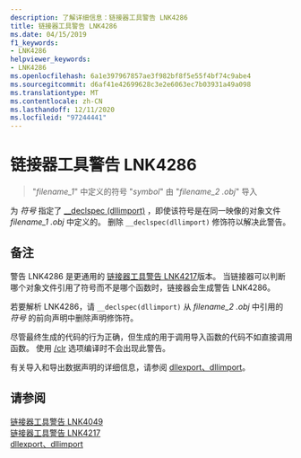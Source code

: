 ```yaml
---
description: 了解详细信息：链接器工具警告 LNK4286
title: 链接器工具警告 LNK4286
ms.date: 04/15/2019
f1_keywords:
- LNK4286
helpviewer_keywords:
- LNK4286
ms.openlocfilehash: 6a1e397967857ae3f982bf8f5e55f4bf74c9abe4
ms.sourcegitcommit: d6af41e42699628c3e2e6063ec7b03931a49a098
ms.translationtype: MT
ms.contentlocale: zh-CN
ms.lasthandoff: 12/11/2020
ms.locfileid: "97244441"
---
```

# <a name="linker-tools-warning-lnk4286"></a>链接器工具警告 LNK4286

> "*filename_1*" 中定义的符号 "*symbol*" 由 "*filename_2 .obj*" 导入

为 *符号* 指定了 [__declspec (dllimport)](../../cpp/dllexport-dllimport.md) ，即使该符号是在同一映像的对象文件 *filename_1 .obj* 中定义的。 删除 `__declspec(dllimport)` 修饰符以解决此警告。

## <a name="remarks"></a>备注

警告 LNK4286 是更通用的 [链接器工具警告 LNK4217](linker-tools-warning-lnk4217.md)版本。 当链接器可以判断哪个对象文件引用了符号而不是哪个函数时，链接器会生成警告 LNK4286。

若要解析 LNK4286，请 `__declspec(dllimport)` 从 *filename_2 .obj* 中引用的 *符号* 的前向声明中删除声明修饰符。

尽管最终生成的代码的行为正确，但生成的用于调用导入函数的代码不如直接调用函数。 使用 [/clr](../../build/reference/clr-common-language-runtime-compilation.md) 选项编译时不会出现此警告。

有关导入和导出数据声明的详细信息，请参阅 [dllexport、dllimport](../../cpp/dllexport-dllimport.md)。

## <a name="see-also"></a>请参阅

[链接器工具警告 LNK4049](linker-tools-warning-lnk4049.md) \
[链接器工具警告 LNK4217](linker-tools-warning-lnk4217.md) \
[dllexport、dllimport](../../cpp/dllexport-dllimport.md)
